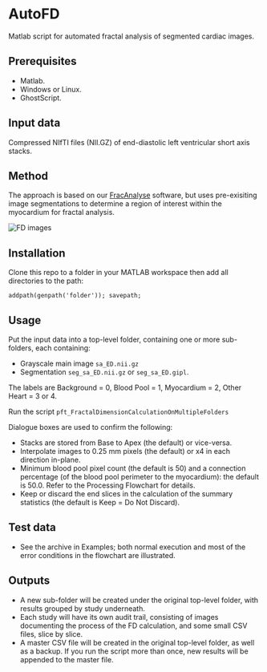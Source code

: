 # AutoFD
Matlab script for automated fractal analysis of segmented cardiac images.

## Prerequisites
- Matlab.
- Windows or Linux.
- GhostScript.

## Input data

Compressed NIfTI files (NII.GZ) of end-diastolic left ventricular short axis stacks.

## Method

The approach is based on our [FracAnalyse](https://github.com/UK-Digital-Heart-Project/fracAnalyse) software, 
but uses pre-exisiting image segmentations to determine a region of interest within the myocardium for fractal analysis.  

![FD images](https://github.com/UK-Digital-Heart-Project/AutoFD/blob/master/FD_workflow.png)

## Installation
Clone this repo to a folder in your MATLAB workspace then add all directories to the path:

```addpath(genpath('folder')); savepath;```

## Usage
Put the input data into a top-level folder, containing one or more sub-folders, each containing:
  * Grayscale main image  ```sa_ED.nii.gz```
  * Segmentation ```seg_sa_ED.nii.gz``` or ```seg_sa_ED.gipl```.

The labels are Background  = 0, Blood Pool  = 1, Myocardium  = 2, Other Heart = 3 or 4.

Run the script ```pft_FractalDimensionCalculationOnMultipleFolders```

Dialogue boxes are used to confirm the following: 

  * Stacks are stored from Base to Apex (the default) or vice-versa.
  * Interpolate images to 0.25 mm pixels (the default) or x4 in each direction in-plane.
  * Minimum blood pool pixel count (the default is 50) and a connection percentage (of the blood pool perimeter
  to the myocardium): the default is 50.0. Refer to the Processing Flowchart for details.
  * Keep or discard the end slices in the calculation of the summary statistics (the default is Keep =
  Do Not Discard).

## Test data
- See the archive in Examples; both normal execution and most of the error conditions in the flowchart are illustrated.

## Outputs
- A new sub-folder will be created under the original top-level folder, with results grouped by study underneath.
- Each study will have its own audit trail, consisting of images documenting the process of the FD calculation,
  and some small CSV files, slice by slice.
- A master CSV file will be created in the original top-level folder, as well as a backup.
  If you run the script more than once, new results will be appended to the master file.
